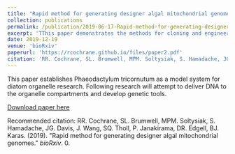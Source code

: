 ```yaml
---
title: "Rapid method for generating designer algal mitochondrial genomes"
collection: publications
permalink: /publication/2019-06-17-Rapid-method-for-generating-designer-algal-mitochondrial-genomes
excerpt: 'TThis paper demonstrates the methods for cloning and engineering of an Phaeodactylum tricornutum's mitochondrial genome. The mitochondrial genome was cloned in yeast and bacteria and found no significant host burden.'
date: 2019-12-19
venue: 'bioRxiv'
paperurl: 'https://rcochrane.github.io/files/paper2.pdf'
citation: 'RR. Cochrane, SL. Brumwell, MPM. Soltysiak, S. Hamadache, JG. Davis, J. Wang, SQ. Tholl, P. Janakirama, DR. Edgell, BJ. Karas. (2019). &quot;Rapid method for generating designer algal mitochondrial genomes.&quot; <i>bioRxiv</i>. 0.'
---
```

This paper establishes Phaeodactylum tricornutum as a model system for diatom organelle research. Following research will attempt to deliver DNA to the organelle compartments and develop genetic tools.

[Download paper here](https://rcochrane.github.io/files/paper2.pdf)

Recommended citation: RR. Cochrane, SL. Brumwell, MPM. Soltysiak, S. Hamadache, JG. Davis, J. Wang, SQ. Tholl, P. Janakirama, DR. Edgell, BJ. Karas. (2019). "Rapid method for generating designer algal mitochondrial genomes." <i>bioRxiv</i>. 0.
